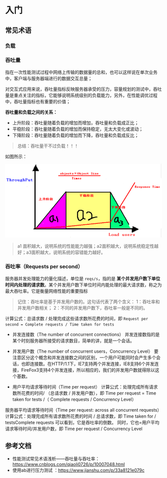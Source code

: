 # 入门

## 常见术语

### 负载

### 吞吐量

指在一次性能测试过程中网络上传输的数据量的总和，也可以这样说在单次业务中，客户端与服务器端进行的数据交互总量；

对交互式应用来说，吞吐量指标反映服务器承受的压力，容量规划的测试中，吞吐量是重点关注的指标，它能够说明系统级别的负载能力，另外，在性能调优过程中，吞吐量指标也有重要的价值；

**吞吐量和负载之间的关系：**

- 上升阶段：吞吐量随着负载的增加而增加，吞吐量和负载成正比；
- 平稳阶段：吞吐量随着负载的增加而保持稳定，无太大变化或波动；
- 下降阶段：吞吐量随着负载的增加而下降，吞吐量和负载成反比；

> 总结：吞吐量干不过负载！！！

如图所示：

![](assets/1.png)

> a1 面积越大，说明系统的性能能力越强；a2面积越大，说明系统稳定性越好；a3面积越大，说明系统的容错能力越好。


### 吞吐率（Requests per second）

服务器并发处理能力的量化描述，单位是 `reqs/s`，指的是 **某个并发用户数下单位时间内处理的请求数**。某个并发用户数下单位时间内能处理的最大请求数，称之为最大吞吐率。它是衡量网络性能的重要指标

> 记住：吞吐率是基于并发用户数的。这句话代表了两个含义：
> 1：吞吐率和并发用户数相关；
> 2：不同的并发用户数下，吞吐率一般是不同的。

计算公式：总请求数 / 处理完成这些请求数所花费的时间，即
`Request per second = Complete requests / Time taken for tests`

- 并发连接数（The number of concurrent connections）
    并发连接数指的是某个时刻服务器所接受的请求数目，简单的讲，就是一个会话。

- 并发用户数（The number of concurrent users，Concurrency Level）
    要注意区分这个概念和并发连接数之间的区别，一个用户可能同时会产生多个会话，也即连接数。在HTTP/1.1下，IE7支持两个并发连接，IE8支持6个并发连接，FireFox3支持4个并发连接，所以相应的，我们的并发用户数就得除以这个基数。

- 用户平均请求等待时间（Time per request）
    计算公式：处理完成所有请求数所花费的时间/ （总请求数 / 并发用户数），即
    Time per request = Time taken for tests /（ Complete requests / Concurrency Level）

服务器平均请求等待时间（Time per request: across all concurrent requests）
计算公式：处理完成所有请求数所花费的时间 / 总请求数，即
Time taken for / testsComplete requests
可以看到，它是吞吐率的倒数。
同时，它也=用户平均请求等待时间/并发用户数，即
Time per request / Concurrency Level

## 参考文档

- 性能测试常见术语浅析——吞吐量与吞吐率：https://www.cnblogs.com/qiaoli0726/p/10007048.html
- 使用ab进行压力测试
：https://www.jianshu.com/p/33a8121e079c